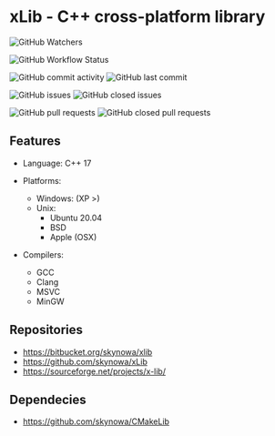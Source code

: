 # xLib - C++ cross-platform library

![GitHub Watchers](https://img.shields.io/github/watchers/skynowa/xLib)

![GitHub Workflow Status](https://img.shields.io/github/workflow/status/skynowa/xLib/CI)

![GitHub commit activity](https://img.shields.io/github/commit-activity/w/skynowa/xlib) ![GitHub last commit](https://img.shields.io/github/last-commit/skynowa/xlib)

![GitHub issues](https://img.shields.io/github/issues-raw/skynowa/xlib?color=red) ![GitHub closed issues](https://img.shields.io/github/issues-closed-raw/skynowa/xlib?color=green)

![GitHub pull requests](https://img.shields.io/github/issues-pr-raw/skynowa/xlib?color=red) ![GitHub closed pull requests](https://img.shields.io/github/issues-pr-closed-raw/skynowa/xlib?color=green)

## Features

- Language: C++ 17
- Platforms:

  - Windows: (XP >)
  - Unix:
      - Ubuntu 20.04
      - BSD
      - Apple (OSX)

- Compilers:
    - GCC
    - Clang
    - MSVC
    - MinGW

## Repositories

- https://bitbucket.org/skynowa/xlib
- https://github.com/skynowa/xLib
- https://sourceforge.net/projects/x-lib/

## Dependecies

- https://github.com/skynowa/CMakeLib



